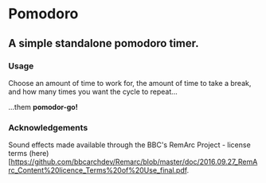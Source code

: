 # Pomodoro
## A simple standalone pomodoro timer.

### Usage
Choose an amount of time to work for, the amount of time to take a break, and how many times you want the cycle to repeat...

...them **pomodor-go!**

### Acknowledgements
Sound effects made available through the BBC's RemArc Project - license terms (here)[https://github.com/bbcarchdev/Remarc/blob/master/doc/2016.09.27_RemArc_Content%20licence_Terms%20of%20Use_final.pdf.
